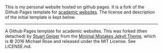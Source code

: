 This is my personal website hosted on github pages. It is a fork of the Github Pages template for [academic websites](https://github.com/academicpages/academicpages.github.io). The license and description of the initial template is kept below.

------------------------------------------------
A Github Pages template for academic websites. This was forked (then detached) by [Stuart Geiger](https://github.com/staeiou) from the [Minimal Mistakes Jekyll Theme](https://mmistakes.github.io/minimal-mistakes/), which is © 2016 Michael Rose and released under the MIT License. See LICENSE.md.
